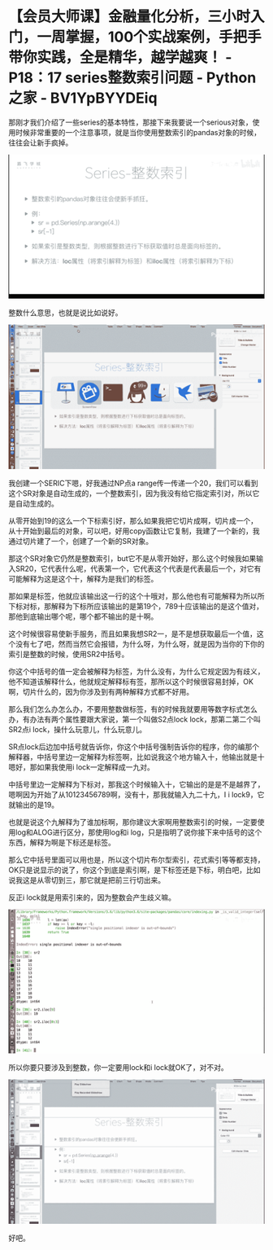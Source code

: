 # 【会员大师课】金融量化分析，三小时入门，一周掌握，100个实战案例，手把手带你实践，全是精华，越学越爽！ - P18：17 series整数索引问题 - Python之家 - BV1YpBYYDEiq

那刚才我们介绍了一些series的基本特性，那接下来我要说一个serious对象，使用时候非常重要的一个注意事项，就是当你使用整数索引的pandas对象的时候，往往会让新手疯掉。



![](img/e65f4091ad1db261c48ab2686cc56554_1.png)

整数什么意思，也就是说比如说好。

![](img/e65f4091ad1db261c48ab2686cc56554_3.png)

我创建一个SERIC下嗯，好我通过NP点a range传一传递一个20，我们可以看到这个SR对象是自动生成的，一个整数索引，因为我没有给它指定索引对，所以它是自动生成的。

从零开始到19的这么一个下标索引好，那么如果我把它切片成啊，切片成一个，从十开始到最后的对象，可以吧，好用copy函数让它复制，我建了一个新的，我通过切片建了一个，创建了一个新的SR对象。

那这个SR对象它仍然是整数索引，but它不是从零开始好，那么这个时候我如果输入SR20，它代表什么呢，代表第一个，它代表这个代表是代表最后一个，对它有可能解释为这是这个十，解释为是我们的标签。

那如果是标签，他就应该输出这一行的这个十哦对，那么他也有可能解释为所以所下标对标，那解释为下标所应该输出的是第19个，789十应该输出的是这个值对，那他到底输出哪个呢，哪个都不输出的是十啊。

这个时候很容易使新手服务，而且如果我想SR2一，是不是想获取最后一个值，这个没有七了吧，然而当然它会报错，为什么呀，为什么呀，就是因为当你的下你的索引是整数的时候，使用SR2中括号。

你这个中括号的值一定会被解释为标签，为什么没有，为什么它规定因为有歧义，他不知道该解释什么，他就规定解释标有签，那所以这个时候很容易封掉，OK啊，切片什么的，因为你涉及到有两种解释方式都不好用。

那么我们怎么办怎么办，不要用整数做标签，有的时候我就要用等数字标式怎么办，有办法有两个属性要跟大家说，第一个叫做S2点lock lock，那第二第二个叫SR2点i lock，操什么玩意儿，什么玩意儿。

SR点lock后边加中括号就告诉你，你这个中括号强制告诉你的程序，你的编那个解释器，中括号里边一定解释为标签啊，比如说我这个地方输入十，他输出就是十嗯好，那如果我使用i lock一定解释成一九对。

中括号里边一定解释为下标对，那我这个时候输入十，它输出的是是不是越界了，嗯啊因为开始了从10123456789啊，没有十，那我就输入九二十九，I i lock9，它就输出的是19。

也就是说这个九解释为了谁加标啊，那你建议大家啊用整数索引的时候，一定要使用log和ALOG进行区分，那使用log和i log，只是指明了说你接下来中括号的这个东西，解释为啊是下标还是标签。

那么它中括号里面可以用也是，所以这个切片布尔型索引，花式索引等等都支持，OK只是说显示的说了，你这个到底是索引啊，是下标签还是下标，明白吧，比如说我这是从零切到三，那它就是把前三行切出来。

反正i lock就是用索引来的，因为整数会产生歧义嘛。

![](img/e65f4091ad1db261c48ab2686cc56554_5.png)

所以你要只要涉及到整数，你一定要用lock和i lock就OK了，对不对。

![](img/e65f4091ad1db261c48ab2686cc56554_7.png)

好吧。